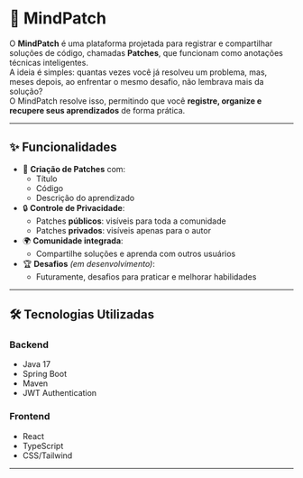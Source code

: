 # 🧠 MindPatch

O **MindPatch** é uma plataforma projetada para registrar e compartilhar soluções de código, chamadas **Patches**, que funcionam como anotações técnicas inteligentes.  
A ideia é simples: quantas vezes você já resolveu um problema, mas, meses depois, ao enfrentar o mesmo desafio, não lembrava mais da solução?  
O MindPatch resolve isso, permitindo que você **registre, organize e recupere seus aprendizados** de forma prática.

---

## ✨ Funcionalidades

- 📌 **Criação de Patches** com:
  - Título
  - Código
  - Descrição do aprendizado
- 🔒 **Controle de Privacidade**:
  - Patches **públicos**: visíveis para toda a comunidade
  - Patches **privados**: visíveis apenas para o autor
- 🌍 **Comunidade integrada**:
  - Compartilhe soluções e aprenda com outros usuários
- 🏆 **Desafios** *(em desenvolvimento)*:
  - Futuramente, desafios para praticar e melhorar habilidades

---

## 🛠 Tecnologias Utilizadas

### Backend
- Java 17
- Spring Boot
- Maven
- JWT Authentication

### Frontend
- React
- TypeScript
- CSS/Tailwind

---
